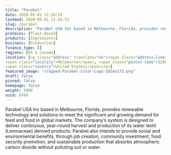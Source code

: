 ```yaml
---
title: "Parabel"
date: 2020-05-01 11:16:53
lastmod: 2020-05-01 11:16:53
slug: /parabel
description: "Parabel USA Inc based in Melbourne, Florida, provides renewable technology and solutions to meet the significant and growing demand for feed and food in global markets. The company’s system is designed to deliver continuous, year-round harvest and production of its water lentil (Lemnaceae) derived products. Parabel also intends to provide social and environmental benefits, through job creation, community investment, food security promotion, and sustainable production that absorbs atmospheric carbon dioxide without polluting soil or water."
proteins: [Plant-Based]
products: [Ingredients]
business: [Production]
finance_type: []
regions: [US & Canada]
location: [<p class="address" translate="no"><span class="address-line1">South Harbor City Boulevard</span><br>
<span class="locality">Melbourne</span>, <span class="postal-code">32901</span><br>
<span class="country">United States</span></p>]
featured_image: "cropped-Parabel-Color-Logo-1024x172.png"
draft: false
pinned: false
homepage: false
weight: 5000
uuid: 6784
---
```

<p>Parabel USA Inc based in Melbourne, Florida, provides renewable technology and solutions to meet the significant and growing demand for feed and food in global markets. The company’s system is designed to deliver continuous, year-round harvest and production of its water lentil (Lemnaceae) derived products. Parabel also intends to provide social and environmental benefits, through job creation, community investment, food security promotion, and sustainable production that absorbs atmospheric carbon dioxide without polluting soil or water.</p>
